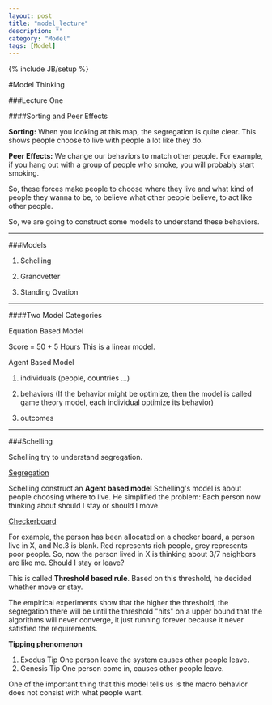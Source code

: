 ```yaml
---
layout: post
title: "model_lecture"
description: ""
category: "Model"
tags: [Model]
---
```

{% include JB/setup %}

<!--more-->

#Model Thinking

###Lecture One

####Sorting and Peer Effects

**Sorting:** When you looking at this map, the segregation is quite clear. This shows people choose to live with people a lot like they do. 

**Peer Effects:** We change our behaviors to match other people. For example, if you hang out with a group of people who smoke, you will probably start smoking. 

So, these forces make people to choose where they live and what kind of 
people they wanna to be, to believe what other people believe, to act like other people. 

So, we are going to construct some models to understand these behaviors.

---

###Models

1. Schelling

2. Granovetter

3. Standing Ovation

---

####Two Model Categories

Equation Based Model

Score = 50 + 5 Hours
This is a linear model.

Agent Based Model

1. individuals (people, countries ...)

2. behaviors (If the behavior might be optimize, then the model is called game theory model, each individual optimize its behavior)

3. outcomes

---

###Schelling

Schelling try to understand segregation.

[Segregation](http://i.imgur.com/EQni893.png)

Schelling construct an **Agent based model**
Schelling's model is about people choosing where to live.
He simplified the problem:
Each person now thinking about should I stay or should I move.

[Checkerboard](http://i.imgur.com/ZMP6ubs.png)

For example, the person has been allocated on a checker board, 
a person live in X, and No.3 is blank. Red represents rich people, grey represents poor people. So, now the person lived in X is thinking about 3/7 neighbors are like me. Should I stay or leave?

This is called **Threshold based rule**. Based on this threshold, he decided whether move or stay.

The empirical experiments show that the higher the threshold, the segregation there will be until the threshold "hits" on a upper bound that the algorithms will never converge, it just running forever because it never satisfied the requirements.


**Tipping phenomenon**
1. Exodus Tip
One person leave the system causes other people leave.
2. Genesis Tip
One person come in, causes other people leave.

One of the important thing that this model tells us is the macro behavior does not consist with what people want. 
